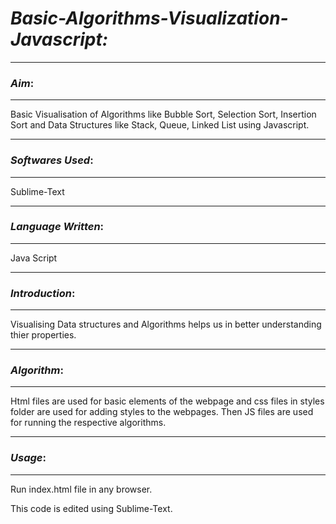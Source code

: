 # ***Basic-Algorithms-Visualization-Javascript:***

----------
### *Aim*:

----------


Basic Visualisation of Algorithms like Bubble Sort, Selection Sort, Insertion Sort and Data Structures like Stack, Queue, Linked List using Javascript.

-------------
### *Softwares Used*:

-------------
Sublime-Text


-------------
### *Language Written*:

-------------
Java Script


-------------
### *Introduction*:

-------------
Visualising Data structures and Algorithms helps us in better understanding thier properties.

-------------
### *Algorithm*:

-------------
Html files are used for basic elements of the webpage and css files in styles folder are used for adding styles to the webpages. Then JS files are used for running the respective algorithms. 


-------------
### *Usage*:

-------------
Run index.html file in any browser.


This code is edited using Sublime-Text.

